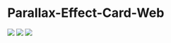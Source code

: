 # Parallax-Effect-Card-Web

<a href="https://astah.net/"><img src="https://img.shields.io/badge/HTML?style=for-the-badge&logo=html5&logoColor=white"/></a>
<a href="https://astah.net/"><img src="https://img.shields.io/badge/CSS?style=for-the-badge&logo=css&logoColor=white"/></a>
<a href="https://astah.net/"><img src="https://img.shields.io/badge/JavaScript?style=for-the-badge&logo=javascript&logoColor=white"/></a>

